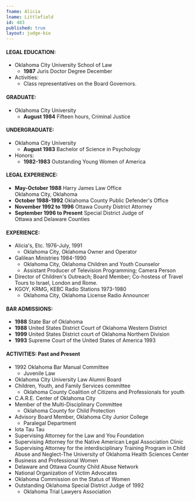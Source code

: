 ```yaml
---
fname: Alicia
lname: Littlefield
id: 483
published: true
layout: judge-bio
---
```

#### LEGAL EDUCATION:

- Oklahoma City University School of Law
	- **1987** Juris Doctor Degree December
- Activities:
	- Class representatives on the Board Governors.

#### GRADUATE:

- Oklahoma City University
	- **August 1984** Fifteen hours, Criminal Justice

#### UNDERGRADUATE:

- Oklahoma City University
	-  **August 1983** Bachelor of Science in Psychology
- Honors:
	- **1982-1983** Outstanding Young Women of America

#### LEGAL EXPERIENCE:

- **May-October 1988** Harry James Law Office  
Oklahoma City, Oklahoma
- **October 1988-1992** Oklahoma County Public Defender's Office
- **November 1992 to 1996** Ottawa County District Attorney 
- **September 1996 to Present** Special District Judge of  
Ottawa and Delaware Counties 

#### EXPERIENCE:

- Alicia's, Etc. 1976-July, 1991
	- Oklahoma City, Oklahoma Owner and Operator
- Galilean Ministries 1984-1990
	- Oklahoma City, Oklahoma Children and Youth Counselor
	- Assistant Producer of Television Programming; Camera Person
- Director of Children's Outreach; Board Member; Co-hostess of Travel Tours to Israel, London and Rome.
- KGOY, KRMG, KEBC Radio Stations 1973-1980
	- Oklahoma City, Oklahoma License Radio Announcer

#### BAR ADMISSIONS:
- **1988** State Bar of Oklahoma
- **1988** United States District Court of Oklahoma Western District
- **1999** United States District court of Oklahoma Northern Division 
- **1993** Supreme Court of the United States of America 1993

#### ACTIVITIES: Past and Present
- 1992 Oklahoma Bar Manual Committee
	- Juvenile Law
- Oklahoma City University Law Alumni Board
- Children, Youth, and Family Services committee
	- Oklahoma County Coalition of Citizens and Professionals for youth
- C.A.R.E. Center of Oklahoma City
- Member of the Multi-Disciplinary Committee
	- Oklahoma County for Child Protection
- Advisory Board Member, Oklahoma City Junior College
	 - Paralegal Department
- Iota Tau Tau
- Supervising Attorney for the Law and You Foundation
- Supervising Attorney for the Native American Legal Association
Clinic
- Supervising Attorney for the interdisciplinary Training Program in
Child Abuse and Neglect-The University of Oklahoma Health Sciences
Center
- Business and Professional Women
- Delaware and Ottawa County Child Abuse Network
- National Organization of Victim Advocates
- Oklahoma Commission on the Status of Women
- Outstanding Oklahoma Special District Judge of 1992
	- Oklahoma Trial Lawyers Association
